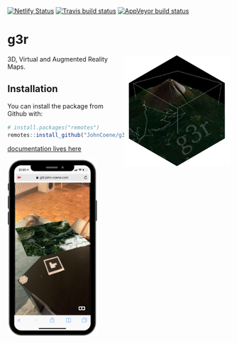 <!-- badges: start -->
[![Netlify Status](https://api.netlify.com/api/v1/badges/73ec6fdc-8da9-4b43-a361-f8ac7d5c9441/deploy-status)](https://app.netlify.com/sites/g3r/deploys)
[![Travis build status](https://travis-ci.org/JohnCoene/g3r.svg?branch=master)](https://travis-ci.org/JohnCoene/g3r)
[![AppVeyor build status](https://ci.appveyor.com/api/projects/status/github/JohnCoene/g3r?branch=master&svg=true)](https://ci.appveyor.com/project/JohnCoene/g3r)
<!-- badges: end -->

# g3r

<img src="./man/figures/logo.png" align="right" height="250px">

3D, Virtual and Augmented Reality Maps.

## Installation

You can install the package from Github with:

``` r
# install.packages("remotes")
remotes::install_github("JohnCoene/g3r")
```

[documentation lives here](https://g3r.john-coene.com)

<img src="./man/figures/ar.png" height="400px">
